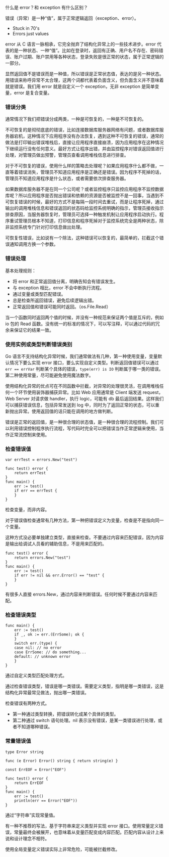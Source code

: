 什么是 error？和 exception 有什么区别？

错误（异常）是一种“值”，属于正常逻辑返回（exception、error）。

  * Stuck in 70's
  * Errors just values

error 从 C 语言一脉相承，它完全抛弃了结构化异常上的一些技术进步。error
代表的是一种状态、一种“值”。比如在登录时，返回有正确、用户名不存在、密码错误、账户过期、账户禁用等各种状态，登录失败是很正常的状态，属于正常逻辑的一部分。

显然返回值不是错误而是一种值，所以错误是正常状态值，表达的是另一种状态。用错误来称呼异常不太合理，这两个词都代表着负面含义，但负面含义并不意味着就是错误。我们用
error 就是自定义一个 exception，无非 exception 是简单变量，error 是复合变量。

### 错误分类

通常情况下我们把错误分成两类，一种是可恢复的，一种是不可恢复的。

不可恢复的是彻彻底底的错误，比如连接数据库服务器网络有问题，或者数据库服务器宕机，这种情况下应用程序没有办法恢复，遇到这种不可恢复的错误，通常的做法是打印输出错误堆栈后，直接让应用程序直接崩溃，因为应用程序在这种情况下继续运行没有任何意义。最好方式让程序出错，并由监控程序对错误返回值进行处理，对管理员做出预警，管理员查看调用堆栈信息进行排查。

对于不可恢复的错误，使用什么样的策略去处理呢？如果应用程序什么都不做，一直等着错误消失，管理员不知道应用程序是正确还是错误。因为程序不死掉的话，管理员不知道应用程序是什么状态，或者需要依次排查服务器。

如果数据库服务器不是在同一个公司呢？或者监控程序只监控应用程序不监控数据库呢？所以应用程序是否抛出错误和依赖的资源是否被监控不是一回事，当遇到不可恢复错误的时候，最好的方式不是每隔一段时间去重试，而是让程序死掉，通过输出的调用堆栈信息和错误返回的状态码给监控系统明确的指示，管理员接收指示排查原因，当服务器恢复时，管理员可选择一种触发机制让应用程序启动执行。程序重试管理员根本不知道，打印信息和程序死掉对于监控系统完全是两种状态，除非监控系统专门针对打印信息做出处理。

可恢复性错误，比如说有一个除法，这种错误可以恢复的，最简单的，拦截这个错误通知调用方换一个参数。

### 错误处理

基本处理规则：

  * 将 error 和正常返回值分离，明确告知会有错误发生。
  * 与 exception 相比，error 不会中断执行流程。
  * 通过变量或类型匹配错误。
  * 总是检查所返回错误，避免后续逻辑出错。
  * 正常返回值和错误可能同时返回。（os.File.Read）

当一个函数同时返回两个值的时候，并没有一种规范来保证两个值是互斥的，例如 io 包的 Read
函数。没有统一的标准的情况下，可以写注释，可以通过代码的冗余来保证它的结果一致。

### 使用实例或类型判断错误类别

Go 语言不支持结构化异常时候，我们通常做法有几种，第一种使用变量，变量默认情况下要么实现 error 接口，要么实现自定义类型。判断返回值错误可以通过
`err == errVar` 判断某个具体的错误，`type(err) is IO` 判断属于哪一类的错误。第二种使用常量，尽可能避免使用魔法数字。

使用结构化异常的优点可在不同函数中拦截，对异常的处理很灵活，在调用堆栈任何一个环节使用装饰器捕获异常。比如 Web 应用通常是 Client 端发送
request，Web Server 对请求做 handler，执行 logic，可能有 db 最后返回结果。这样我们可以捕获错误信息，包括异常发送到
log 中，同时为了返回正常的状态，可以重新抛出异常。使用返回值的话只能在调用的地方做判断。

错误是正常的返回值，是一种很合理的状态值，是一种很合理的流程控制。我们可以利用错误控制程序执行流程，写代码时完全可以把错误当作正常逻辑来使用，当作正常流控制来使用。

### 检查错误值

    
    
    var errTest = errors.New("test")
    
    func test() error {
        return errTest
    }
    func main() {
        err := test()
        if err == errTest {
        }
    }
    

检查变量，而非内容。

对于错误值检查通常有几种方法，第一种把错误定义为变量，检查是不是指向同一个变量。

这种方式没必要单独建立类型，直接来检查。不要通过内容来匹配错误，因为内容是输出给调试人员看的辅助信息，不是用来匹配的。

    
    
    func test() error {
        return errors.New("test")
    }
    func main() {
        err := test()
        if err != nil && err.Error() == "test" {
        }
    }
    

有很多人直接 errors.New，通过内容来判断错误。任何时候不要通过内容来匹配。

### 检查错误类型

    
    
    func main() {
        err := test()
        if _, ok := err.(ErrSome); ok {
        }
        switch err.(type) {
        case nil: // no error
        case ErrSome: // do something...
        default: // unknown error
        }
    }
    

通过自定义类型匹配处理方式。

通过检查错误类型，错误是哪一类错误。需要定义类型，指明是哪一类错误，这是结构化异常最常见做法，抛出哪一类错误。

检查错误有两种方式。

  * 第一种通过类型转换，把错误转化成某个具体的类型。
  * 第二种通过 switch 语句处理。nil 表示没有错误，是某一类错误进行处理，或者不知道哪种错误。

### 常量错误值

    
    
    type Error string
    
    func (e Error) Error() string { return string(e) }
    
    const ErrEOF = Error("EOF")
    
    func test() error {
        return ErrEOF
    }
    func main() {
        err := test()
        println(err == Error("EOF"))
    }
    

通过“字符串”实现常量值。

有一种不推荐的写法，基于字符串来定义类型并实现 error
接口。使用常量定义错误，常量最终会被展开，也意味着从变量匹配变成内容匹配。匹配内容从设计上来说和设计理念不相符。

使用全局变量定义错误实际上非常危险，可能被拦截修改。


